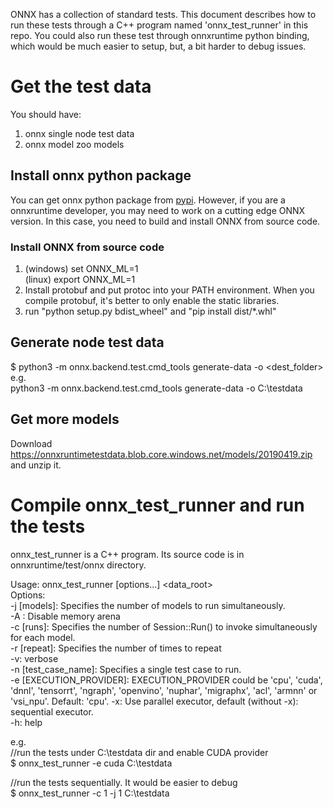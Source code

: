 ONNX has a collection of standard tests. This document describes how to run these tests through a C++ program named 'onnx_test_runner' in this repo. You could also run these test through onnxruntime python binding, which would be much easier to setup, but, a bit harder to debug issues.

# Get the test data
You should have:
1. onnx single node test data
2. onnx model zoo models

## Install onnx python package
You can get onnx python package from [pypi](https://pypi.org/). However, if you are a onnxruntime developer, you may need to work on a cutting edge ONNX version. In this case, you need to build and install ONNX from source code.

### Install ONNX from source code
1. (windows) set ONNX_ML=1    
   (linux) export ONNX_ML=1    
2. Install protobuf and put protoc into your PATH environment. When you compile protobuf, it's better to only enable the static libraries. 
3. run "python setup.py bdist_wheel" and "pip install dist/*.whl"

## Generate node test data
$ python3 -m onnx.backend.test.cmd_tools generate-data -o <dest_folder>    
e.g.    
   python3 -m onnx.backend.test.cmd_tools generate-data -o C:\testdata


## Get more models
Download https://onnxruntimetestdata.blob.core.windows.net/models/20190419.zip and unzip it.


# Compile onnx_test_runner and run the tests
onnx_test_runner is a C++ program. Its source code is in onnxruntime/test/onnx directory.

Usage: onnx_test_runner [options...] <data_root>    
Options:    
	-j [models]: Specifies the number of models to run simultaneously.    
	-A : Disable memory arena    
	-c [runs]: Specifies the number of Session::Run() to invoke simultaneously for each model.    
	-r [repeat]: Specifies the number of times to repeat    
	-v: verbose    
	-n [test_case_name]: Specifies a single test case to run.    
	-e [EXECUTION_PROVIDER]: EXECUTION_PROVIDER could be 'cpu', 'cuda', 'dnnl', 'tensorrt', 'ngraph', 'openvino', 'nuphar', 'migraphx', 'acl', 'armnn' or 'vsi_npu'. Default: 'cpu'.
	-x: Use parallel executor, default (without -x): sequential executor.    
	-h: help    

e.g.           
//run the tests under C:\testdata dir and enable CUDA provider         
$ onnx_test_runner -e cuda C:\testdata

//run the tests sequentially. It would be easier to debug         
$ onnx_test_runner -c 1 -j 1 C:\testdata 

